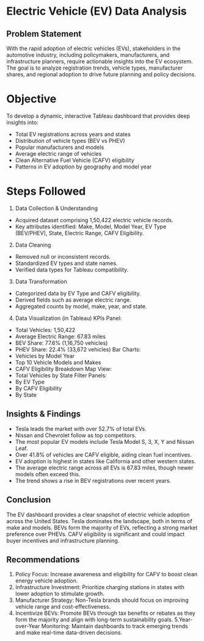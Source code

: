 # Electric Vehicle (EV) Data Analysis
## Problem Statement
With the rapid adoption of electric vehicles (EVs), stakeholders in the automotive industry, including policymakers, manufacturers, and infrastructure planners, require actionable insights into the EV ecosystem. The goal is to analyze registration trends, vehicle types, manufacturer shares, and regional adoption to drive future planning and policy decisions.

# Objective
To develop a dynamic, interactive Tableau dashboard that provides deep insights into:
- Total EV registrations across years and states
- Distribution of vehicle types (BEV vs PHEV)
- Popular manufacturers and models
- Average electric range of vehicles
- Clean Alternative Fuel Vehicle (CAFV) eligibility
- Patterns in EV adoption by geography and model year

# Steps Followed
1. Data Collection & Understanding
- Acquired dataset comprising 1,50,422 electric vehicle records.
- Key attributes identified: Make, Model, Model Year, EV Type (BEV/PHEV), State, Electric Range, CAFV Eligibility.

2. Data Cleaning
  - Removed null or inconsistent records.
  - Standardized EV types and state names.
  - Verified data types for Tableau compatibility.

3. Data Transformation
  - Categorized data by EV Type and CAFV eligibility.
  - Derived fields such as average electric range.
  - Aggregated counts by model, make, year, and state.

4. Data Visualization (in Tableau)
KPIs Panel:
  - Total Vehicles: 1,50,422
  - Average Electric Range: 67.83 miles
  - BEV Share: 77.6% (1,16,750 vehicles)
  - PHEV Share: 22.4% (33,672 vehicles)
Bar Charts:
  - Vehicles by Model Year
  - Top 10 Vehicle Models and Makes
  - CAFV Eligibility Breakdown
Map View:
- Total Vehicles by State
Filter Panels:
- By EV Type
- By CAFV Eligibility
- By State

## Insights & Findings
- Tesla leads the market with over 52.7% of total EVs.
- Nissan and Chevrolet follow as top competitors.
- The most popular EV models include Tesla Model S, 3, X, Y and Nissan Leaf.
- Over 41.8% of vehicles are CAFV eligible, aiding clean fuel incentives.
- EV adoption is highest in states like California and other western states.
- The average electric range across all EVs is 67.83 miles, though newer models often exceed this.
- The trend shows a rise in BEV registrations over recent years.

## Conclusion
The EV dashboard provides a clear snapshot of electric vehicle adoption across the United States. Tesla dominates the landscape, both in terms of make and models. BEVs form the majority of EVs, reflecting a strong market preference over PHEVs. CAFV eligibility is significant and could impact buyer incentives and infrastructure planning.

## Recommendations
1. Policy Focus: Increase awareness and eligibility for CAFV to boost clean energy vehicle adoption.
2. Infrastructure Investment: Prioritize charging stations in states with lower adoption to stimulate growth.
3. Manufacturer Strategy: Non-Tesla brands should focus on improving vehicle range and cost-effectiveness.
4. Incentivize BEVs: Promote BEVs through tax benefits or rebates as they form the majority and align with long-term sustainability goals.
5.Year-over-Year Monitoring: Maintain dashboards to track emerging trends and make real-time data-driven decisions.
